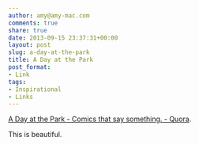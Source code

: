 ```yaml
---
author: amy@amy-mac.com
comments: true
share: true
date: 2013-09-15 23:37:31+00:00
layout: post
slug: a-day-at-the-park
title: A Day at the Park
post_format:
- Link
tags:
- Inspirational
- Links
---
```


[A Day at the Park - Comics that say something. - Quora](http://comicsthatsaysomething.quora.com/A-Day-at-the-Park?share=1).

This is beautiful.
